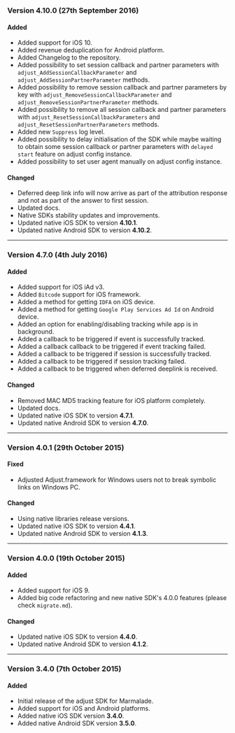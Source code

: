 ### Version 4.10.0 (27th September 2016)
#### Added
- Added support for iOS 10.
- Added revenue deduplication for Android platform.
- Added Changelog to the repository.
- Added possibility to set session callback and partner parameters with `adjust_AddSessionCallbackParameter` and `adjust_AddSessionPartnerParameter` methods.
- Added possibility to remove session callback and partner parameters by key with `adjust_RemoveSessionCallbackParameter` and `adjust_RemoveSessionPartnerParameter` methods.
- Added possibility to remove all session callback and partner parameters with `adjust_ResetSessionCallbackParameters` and `adjust_ResetSessionPartnerParameters` methods.
- Added new `Suppress` log level.
- Added possibility to delay initialisation of the SDK while maybe waiting to obtain some session callback or partner parameters with `delayed start` feature on adjust config instance.
- Added possibility to set user agent manually on adjust config instance.

#### Changed
- Deferred deep link info will now arrive as part of the attribution response and not as part of the answer to first session.
- Updated docs.
- Native SDKs stability updates and improvements.
- Updated native iOS SDK to version **4.10.1**.
- Updated native Android SDK to version **4.10.2**.

---

### Version 4.7.0 (4th July 2016)
#### Added
- Added support for iOS iAd v3.
- Added `Bitcode` support for iOS framework.
- Added a method for getting `IDFA` on iOS device.
- Added a method for getting `Google Play Services Ad Id` on Android device.
- Added an option for enabling/disabling tracking while app is in background.
- Added a callback to be triggered if event is successfully tracked.
- Added a callback callback to be triggered if event tracking failed.
- Added a callback to be triggered if session is successfully tracked.
- Added a callback to be triggered if session tracking failed.
- Added a callback to be triggered when deferred deeplink is received.

#### Changed
- Removed MAC MD5 tracking feature for iOS platform completely.
- Updated docs.
- Updated native iOS SDK to version **4.7.1**.
- Updated native Android SDK to version **4.7.0**.

---

### Version 4.0.1 (29th October 2015)
#### Fixed
- Adjusted Adjust.framework for Windows users not to break symbolic links on Windows PC.

#### Changed
- Using native libraries release versions.
- Updated native iOS SDK to version **4.4.1**.
- Updated native Android SDK to version **4.1.3**.

---

### Version 4.0.0 (19th October 2015)
#### Added
- Added support for iOS 9.
- Added big code refactoring and new native SDK's 4.0.0 features (please check `migrate.md`).

#### Changed
- Updated native iOS SDK to version **4.4.0**.
- Updated native Android SDK to version **4.1.2**.

---

### Version 3.4.0 (7th October 2015)
#### Added
- Initial release of the adjust SDK for Marmalade.
- Added support for iOS and Android platforms.
- Added native iOS SDK version **3.4.0**.
- Added native Android SDK version **3.5.0**.
